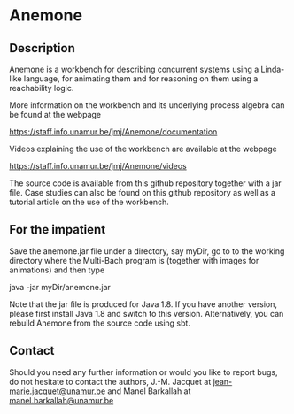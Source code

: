 # Anemone

## Description

Anemone is a workbench for describing concurrent systems using a Linda-like language, for animating them and for reasoning on them using a reachability logic.

More information on the workbench and its underlying process algebra can be found at the webpage

https://staff.info.unamur.be/jmj/Anemone/documentation

Videos explaining the use of the workbench are available at the webpage

https://staff.info.unamur.be/jmj/Anemone/videos

The source code is available from this github repository together with a jar file. Case studies can also be found on this github repository as well as a tutorial article on the use of the workbench.


## For the impatient

Save the anemone.jar file under a directory, say myDir, go to to the working directory where the Multi-Bach program is (together with images for animations) and then type 

java -jar myDir/anemone.jar

Note that the jar file is produced for Java 1.8. If you have another version, please first install Java 1.8 and switch to this version. Alternatively, you can rebuild Anemone from the source code using sbt.



## Contact

Should you need any further information  or would you like to report bugs, do not hesitate to contact the authors, J.-M. Jacquet at jean-marie.jacquet@unamur.be and Manel Barkallah at manel.barkallah@unamur.be
